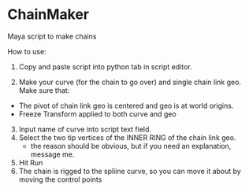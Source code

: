 # ChainMaker
Maya script to make chains


How to use:

1. Copy and paste script into python tab in script editor.

2. Make your curve (for the chain to go over) and single chain link geo. Make sure that:
  - The pivot of chain link geo is centered and geo is at world origins.
  - Freeze Transform applied to both curve and geo
   
3. Input name of curve into script text field.
4. Select the two tip vertices of the INNER RING of the chain link geo.
    - the reason should be obvious, but if you need an explanation, message me.
5. Hit Run
6. The chain is rigged to the spliine curve, so you can move it about by moving the control points
